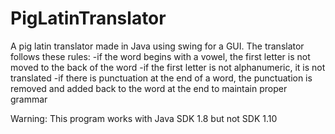 # PigLatinTranslator
A pig latin translator made in Java using swing for a GUI.
The translator follows these rules:
-if the word begins with a vowel, the first letter is not moved to the back of the word
-if the first letter is not alphanumeric, it is not translated
-if there is punctuation at the end of a word, the punctuation is removed and added back to the word at the end to maintain proper grammar


Warning: This program works with Java SDK 1.8 but not SDK 1.10

